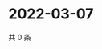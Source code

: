 # 2022-03-07

共 0 条

<!-- BEGIN WEIBO -->
<!-- 最后更新时间 Mon Mar 07 2022 08:21:26 GMT+0800 (China Standard Time) -->

<!-- END WEIBO -->
